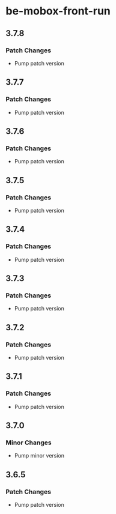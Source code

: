 # be-mobox-front-run

## 3.7.8

### Patch Changes

-   Pump patch version

## 3.7.7

### Patch Changes

-   Pump patch version

## 3.7.6

### Patch Changes

-   Pump patch version

## 3.7.5

### Patch Changes

-   Pump patch version

## 3.7.4

### Patch Changes

-   Pump patch version

## 3.7.3

### Patch Changes

-   Pump patch version

## 3.7.2

### Patch Changes

-   Pump patch version

## 3.7.1

### Patch Changes

-   Pump patch version

## 3.7.0

### Minor Changes

-   Pump minor version

## 3.6.5

### Patch Changes

-   Pump patch version
